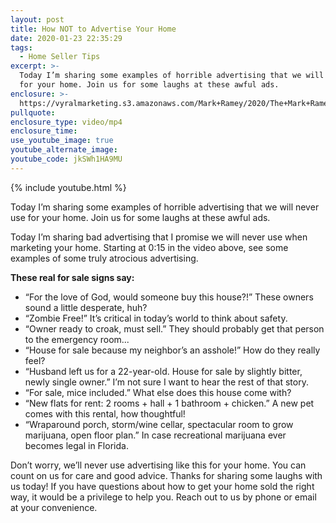 ```yaml
---
layout: post
title: How NOT to Advertise Your Home
date: 2020-01-23 22:35:29
tags:
  - Home Seller Tips
excerpt: >-
  Today I’m sharing some examples of horrible advertising that we will never use
  for your home. Join us for some laughs at these awful ads.
enclosure: >-
  https://vyralmarketing.s3.amazonaws.com/Mark+Ramey/2020/The+Mark+Ramey+Group-+%5B16-24%5D+_+Bad+Real+Estate+Advertising.mp4
pullquote:
enclosure_type: video/mp4
enclosure_time:
use_youtube_image: true
youtube_alternate_image:
youtube_code: jkSWh1HA9MU
---
```


{% include youtube.html %}

Today I’m sharing some examples of horrible advertising that we will never use for your home. Join us for some laughs at these awful ads.

Today I’m sharing bad advertising that I promise we will never use when marketing your home. Starting at 0:15 in the video above, see some examples of some truly atrocious advertising.&nbsp;

**These real for sale signs say:**

* “For the love of God, would someone buy this house?\!” These owners sound a little desperate, huh?
* “Zombie Free\!” It’s critical in today’s world to think about safety.&nbsp;
* “Owner ready to croak, must sell.” They should probably get that person to the emergency room...
* “House for sale because my neighbor’s an asshole\!” How do they really feel?
* “Husband left us for a 22-year-old. House for sale by slightly bitter, newly single owner.” I’m not sure I want to hear the rest of that story.
* “For sale, mice included.” What else does this house come with?
* “New flats for rent: 2 rooms + hall + 1 bathroom + chicken.” A new pet comes with this rental, how thoughtful\!
* “Wraparound porch, storm/wine cellar, spectacular room to grow marijuana, open floor plan.” In case recreational marijuana ever becomes legal in Florida.&nbsp;

Don’t worry, we’ll never use advertising like this for your home. You can count on us for care and good advice. Thanks for sharing some laughs with us today\! If you have questions about how to get your home sold the right way, it would be a privilege to help you. Reach out to us by phone or email at your convenience.